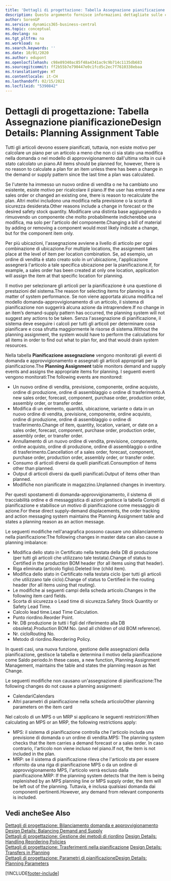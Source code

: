```yaml
---
title: 'Dettagli di progettazione: Tabella Assegnazione pianificazione | Microsoft Docs'
description: Questo argomento fornisce informazioni dettagliate sulle conseguenze relative alla modifica del metodo di pianificazione per un articolo.
author: SorenGP
ms.service: dynamics365-business-central
ms.topic: conceptual
ms.devlang: na
ms.tgt_pltfrm: na
ms.workload: na
ms.search.keywords: ''
ms.date: 10/01/2020
ms.author: edupont
ms.openlocfilehash: c98e89340ac85f48a4341ac9c9b714c1135db683
ms.sourcegitcommit: ff2b55b7e790447e0c1fcd5c2ec7f7610338ebaa
ms.translationtype: HT
ms.contentlocale: it-CH
ms.lasthandoff: 02/15/2021
ms.locfileid: "5390842"
---
```

# <a name="design-details-planning-assignment-table"></a><span data-ttu-id="260bf-103">Dettagli di progettazione: Tabella Assegnazione pianificazione</span><span class="sxs-lookup"><span data-stu-id="260bf-103">Design Details: Planning Assignment Table</span></span>
<span data-ttu-id="260bf-104">Tutti gli articoli devono essere pianificati, tuttavia, non esiste motivo per calcolare un piano per un articolo a meno che non ci sia stato una modifica nella domanda o nel modello di approvvigionamento dall'ultima volta in cui è stato calcolato un piano.</span><span class="sxs-lookup"><span data-stu-id="260bf-104">All items should be planned for, however, there is no reason to calculate a plan for an item unless there has been a change in the demand or supply pattern since the last time a plan was calculated.</span></span>  

<span data-ttu-id="260bf-105">Se l'utente ha immesso un nuovo ordine di vendita o ne ha cambiato uno esistente, esiste motivo per ricalcolare il piano.</span><span class="sxs-lookup"><span data-stu-id="260bf-105">If the user has entered a new sales order or changed an existing one, there is reason to recalculate the plan.</span></span> <span data-ttu-id="260bf-106">Altri motivi includono una modifica nella previsione o la scorta di sicurezza desiderata.</span><span class="sxs-lookup"><span data-stu-id="260bf-106">Other reasons include a change in forecast or the desired safety stock quantity.</span></span> <span data-ttu-id="260bf-107">Modificare una distinta base aggiungendo o rimuovendo un componente che molto probabilmente indicherebbe una modifica, ma solo per l'articolo del componente.</span><span class="sxs-lookup"><span data-stu-id="260bf-107">Changing a bill of material by adding or removing a component would most likely indicate a change, but for the component item only.</span></span>  

<span data-ttu-id="260bf-108">Per più ubicazioni, l'assegnazione avviene a livello di articolo per ogni combinazione di ubicazione.</span><span class="sxs-lookup"><span data-stu-id="260bf-108">For multiple locations, the assignment takes place at the level of item per location combination.</span></span> <span data-ttu-id="260bf-109">Se, ad esempio, un ordine di vendita è stato creato solo in un'ubicazione, l'applicazione assegnerà l'articolo a tale specifica ubicazione per la pianificazione.</span><span class="sxs-lookup"><span data-stu-id="260bf-109">If, for example, a sales order has been created at only one location, application will assign the item at that specific location for planning.</span></span>  

<span data-ttu-id="260bf-110">Il motivo per selezionare gli articoli per la pianificazione è una questione di prestazioni del sistema.</span><span class="sxs-lookup"><span data-stu-id="260bf-110">The reason for selecting items for planning is a matter of system performance.</span></span> <span data-ttu-id="260bf-111">Se non viene apportata alcuna modifica nel modello domanda-approvvigionamento di un articolo, il sistema di pianificazione non suggerirà alcuna azione da intraprendere.</span><span class="sxs-lookup"><span data-stu-id="260bf-111">If no change in an item’s demand-supply pattern has occurred, the planning system will not suggest any actions to be taken.</span></span> <span data-ttu-id="260bf-112">Senza l'assegnazione di pianificazione, il sistema deve eseguire i calcoli per tutti gli articoli per determinare cosa pianificare e cosa sfrutta maggiormente le risorse di sistema.</span><span class="sxs-lookup"><span data-stu-id="260bf-112">Without the planning assignment, the system would have to perform the calculations for all items in order to find out what to plan for, and that would drain system resources.</span></span>  

<span data-ttu-id="260bf-113">Nella tabella **Pianificazione assegnazione** vengono monitorati gli eventi di domanda e approvvigionamento e assegnati gli articoli appropriati per la pianificazione.</span><span class="sxs-lookup"><span data-stu-id="260bf-113">The **Planning Assignment** table monitors demand and supply events and assigns the appropriate items for planning.</span></span> <span data-ttu-id="260bf-114">I seguenti eventi vengono monitorati:</span><span class="sxs-lookup"><span data-stu-id="260bf-114">The following events are monitored:</span></span>  

* <span data-ttu-id="260bf-115">Un nuovo ordine di vendita, previsione, componente, ordine acquisto, ordine di produzione, ordine di assemblaggio o ordine di trasferimento.</span><span class="sxs-lookup"><span data-stu-id="260bf-115">A new sales order, forecast, component, purchase order, production order, assembly order, or transfer order.</span></span>  
* <span data-ttu-id="260bf-116">Modifica di un elemento, quantità, ubicazione, variante o data in un nuovo ordine di vendita, previsione, componente, ordine acquisto, ordine di produzione, ordine di assemblaggio o ordine di trasferimento.</span><span class="sxs-lookup"><span data-stu-id="260bf-116">Change of item, quantity, location, variant, or date on a sales order, forecast, component, purchase order, production order, assembly order, or transfer order.</span></span>  
* <span data-ttu-id="260bf-117">Annullamento di un nuovo ordine di vendita, previsione, componente, ordine acquisto, ordine di produzione, ordine di assemblaggio o ordine di trasferimento.</span><span class="sxs-lookup"><span data-stu-id="260bf-117">Cancellation of a sales order, forecast, component, purchase order, production order, assembly order, or transfer order.</span></span>  
* <span data-ttu-id="260bf-118">Consumo di articoli diversi da quelli pianificati.</span><span class="sxs-lookup"><span data-stu-id="260bf-118">Consumption of items other than planned.</span></span>  
* <span data-ttu-id="260bf-119">Output di articoli diversi da quelli pianificati.</span><span class="sxs-lookup"><span data-stu-id="260bf-119">Output of items other than planned.</span></span>  
* <span data-ttu-id="260bf-120">Modifiche non pianificate in magazzino.</span><span class="sxs-lookup"><span data-stu-id="260bf-120">Unplanned changes in inventory.</span></span>  

<span data-ttu-id="260bf-121">Per questi spostamenti di domanda-approvvigionamento, il sistema di tracciabilità ordine e di messaggistica di azioni gestisce la tabella Compiti di pianificazione e stabilisce un motivo di pianificazione come messaggio di azione.</span><span class="sxs-lookup"><span data-stu-id="260bf-121">For these direct supply-demand displacements, the order tracking and action messaging system maintains the Planning Assignment table and states a planning reason as an action message.</span></span>  

<span data-ttu-id="260bf-122">Le seguenti modifiche nell'anagrafica possono causare uno sbilanciamento nella pianificazione:</span><span class="sxs-lookup"><span data-stu-id="260bf-122">The following changes in master data can also cause a planning imbalance:</span></span>  

* <span data-ttu-id="260bf-123">Modifica dello stato in Certificato nella testata della DB di produzione (per tutti gli articoli che utilizzano tale testata).</span><span class="sxs-lookup"><span data-stu-id="260bf-123">Change of status to Certified in the production BOM header (for all items using that header).</span></span>  
* <span data-ttu-id="260bf-124">Riga eliminata (articolo figlio).</span><span class="sxs-lookup"><span data-stu-id="260bf-124">Deleted line (child item).</span></span>  
* <span data-ttu-id="260bf-125">Modifica dello stato in Certificato nella testata ciclo (per tutti gli articoli che utilizzano tale ciclo).</span><span class="sxs-lookup"><span data-stu-id="260bf-125">Change of status to Certified in the routing header (for all items using that routing).</span></span>  
* <span data-ttu-id="260bf-126">Le modifiche ai seguenti campi della scheda articolo.</span><span class="sxs-lookup"><span data-stu-id="260bf-126">Changes in the following item card fields.</span></span>  
* <span data-ttu-id="260bf-127">Scorta di sicurezza o Lead time di sicurezza.</span><span class="sxs-lookup"><span data-stu-id="260bf-127">Safety Stock Quantity or Safety Lead Time.</span></span>  
* <span data-ttu-id="260bf-128">Calcolo lead time.</span><span class="sxs-lookup"><span data-stu-id="260bf-128">Lead Time Calculation.</span></span>  
* <span data-ttu-id="260bf-129">Punto riordino.</span><span class="sxs-lookup"><span data-stu-id="260bf-129">Reorder Point.</span></span>  
* <span data-ttu-id="260bf-130">Nr. DB produzione (e tutti i figli del riferimento alla DB obsoleta).</span><span class="sxs-lookup"><span data-stu-id="260bf-130">Production BOM No. (and all children of old BOM reference).</span></span>  
* <span data-ttu-id="260bf-131">Nr. ciclo</span><span class="sxs-lookup"><span data-stu-id="260bf-131">Routing No.</span></span>  
* <span data-ttu-id="260bf-132">Metodo di riordino.</span><span class="sxs-lookup"><span data-stu-id="260bf-132">Reordering Policy.</span></span>  

<span data-ttu-id="260bf-133">In questi casi, una nuova funzione, gestione delle assegnazioni della pianificazione, gestisce la tabella e determina il motivo della pianificazione come Saldo periodo.</span><span class="sxs-lookup"><span data-stu-id="260bf-133">In these cases, a new function, Planning Assignment Management, maintains the table and states the planning reason as Net Change.</span></span>  

<span data-ttu-id="260bf-134">Le seguenti modifiche non causano un'assegnazione di pianificazione:</span><span class="sxs-lookup"><span data-stu-id="260bf-134">The following changes do not cause a planning assignment:</span></span>  

* <span data-ttu-id="260bf-135">Calendari</span><span class="sxs-lookup"><span data-stu-id="260bf-135">Calendars</span></span>  
* <span data-ttu-id="260bf-136">Altri parametri di pianificazione nella scheda articolo</span><span class="sxs-lookup"><span data-stu-id="260bf-136">Other planning parameters on the item card</span></span>  

<span data-ttu-id="260bf-137">Nel calcolo di un MPS o un MRP si applicano le seguenti restrizioni:</span><span class="sxs-lookup"><span data-stu-id="260bf-137">When calculating an MPS or an MRP, the following restrictions apply:</span></span>  

* <span data-ttu-id="260bf-138">MPS: il sistema di pianificazione controlla che l'articolo includa una previsione di domanda o un ordine di vendita.</span><span class="sxs-lookup"><span data-stu-id="260bf-138">MPS: The planning system checks that the item carries a demand forecast or a sales order.</span></span> <span data-ttu-id="260bf-139">In caso contrario, l'articolo non viene incluso nel piano.</span><span class="sxs-lookup"><span data-stu-id="260bf-139">If not, the item is not included in the plan.</span></span>  
* <span data-ttu-id="260bf-140">MRP: se il sistema di pianificazione rileva che l'articolo sta per essere rifornito da una riga di pianificazione MPS o da un ordine di approvvigionamento MPS, l'articolo verrà escluso dalla pianificazione.</span><span class="sxs-lookup"><span data-stu-id="260bf-140">MRP: If the planning system detects that the item is being replenished by an MPS planning line or MPS supply order, the item will be left out of the planning.</span></span> <span data-ttu-id="260bf-141">Tuttavia, è inclusa qualsiasi domanda dai componenti pertinenti.</span><span class="sxs-lookup"><span data-stu-id="260bf-141">However, any demand from relevant components is included.</span></span>  

## <a name="see-also"></a><span data-ttu-id="260bf-142">Vedi anche</span><span class="sxs-lookup"><span data-stu-id="260bf-142">See Also</span></span>  
<span data-ttu-id="260bf-143">[Dettagli di progettazione: Bilanciamento domanda e approvvigionamento](design-details-balancing-demand-and-supply.md) </span><span class="sxs-lookup"><span data-stu-id="260bf-143">[Design Details: Balancing Demand and Supply](design-details-balancing-demand-and-supply.md) </span></span>  
<span data-ttu-id="260bf-144">[Dettagli di progettazione: Gestione dei metodi di riordino](design-details-handling-reordering-policies.md) </span><span class="sxs-lookup"><span data-stu-id="260bf-144">[Design Details: Handling Reordering Policies](design-details-handling-reordering-policies.md) </span></span>  
<span data-ttu-id="260bf-145">[Dettagli di progettazione: Trasferimenti nella pianificazione](design-details-transfers-in-planning.md) </span><span class="sxs-lookup"><span data-stu-id="260bf-145">[Design Details: Transfers in Planning](design-details-transfers-in-planning.md) </span></span>  
[<span data-ttu-id="260bf-146">Dettagli di progettazione: Parametri di pianificazione</span><span class="sxs-lookup"><span data-stu-id="260bf-146">Design Details: Planning Parameters</span></span>](design-details-planning-parameters.md)  


[!INCLUDE[footer-include](includes/footer-banner.md)]